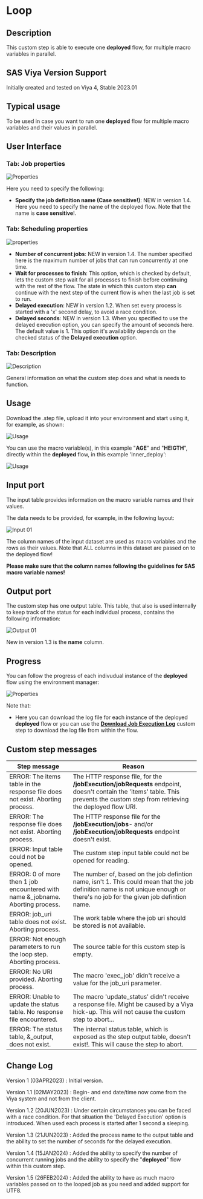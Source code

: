 # Loop

## Description

This custom step is able to execute one **deployed** flow, for multiple macro variables in parallel.

## SAS Viya Version Support

Initially created and tested on Viya 4, Stable 2023.01

## Typical usage

To be used in case you want to run one **deployed** flow for multiple macro variables and their values in parallel.

## User Interface

### Tab: Job properties

![Properties](img/UI_job_properties.PNG)

Here you need to specify the following:
- **Specify the job definition name (Case sensitive!)**: NEW in version 1.4. Here you need to specify the name of the deployed flow. Note that the name is **case sensitive**!.

### Tab: Scheduling properties

![properties](img/UI_scheduling_properties.PNG)

- **Number of concurrent jobs**: NEW in version 1.4. The number specified here is the maximum number of jobs that can run concurrently at one time.
- **Wait for processes to finish**: This option, which is checked by default, lets the custom step wait for all processes to finish before continuing with the rest of the flow. The state in which this custom step **can** continue with the next step of the current flow is when the last job is set to run.
- **Delayed execution**: NEW in version 1.2. When set every process is started with a 'x' second delay, to avoid a race condition. 
- **Delayed seconds**: NEW in version 1.3. When you specified to use the delayed execution option, you can specify the amount of seconds here. The default value is 1. This option it's availability depends on the checked status of the **Delayed execution** option.

### Tab: Description

![Description](img/UI_description.PNG)

General information on what the custom step does and what is needs to function.

## Usage

Download the .step file, upload it into your environment and start using it, for example, as shown:

![Usage](img/Usage.PNG)

You can use the macro variable(s), in this example "**AGE**" and "**HEIGTH**", directly within the **deployed** flow, in this example 'Inner_deploy':

![Usage](img/Usage_inner_flow.PNG)

## Input port

The input table provides information on the macro variable names and their values. 

The data needs to be provided, for example, in the following layout:

![Input 01](img/Input_01.PNG)

The column names of the input dataset are used as macro variables and the rows as their values.
Note that ALL columns in this dataset are passed on to the deployed flow!

**Please make sure that the column names following the guidelines for SAS macro variable names!**

## Output port

The custom step has one output table. This table, that also is used internally to keep track of the status for each individual process, contains the following information:

![Output 01](img/Output_01.PNG)

New in version 1.3 is the **name** column.

## Progress

You can follow the progress of each indivudual instance of the **deployed** flow using the environment manager:

![Properties](img/Runtime.PNG)

Note that: 
- Here you can download the log file for each instance of the deployed **deployed** flow or you can use the [**Download Job Execution Log**](../Download%20Job%20Execution%20Log/README.md) custom step to download the log file from within the flow.

## Custom step messages
| Step message                                                     | Reason    |
|------------------------------------------------------------------|-----------|
| ERROR: The items table in the response file does not exist. Aborting process.  | The HTTP response file, for the **/jobExecution/jobRequests** endpoint, doesn't contain the 'items' table. This prevents the custom step from retrieving the deployed flow URI.|
| ERROR: The response file does not exist. Aborting process.  | The HTTP response file for the **/jobExecution/jobs**- and/or **/jobExecution/jobRequests** endpoint doesn't exist.  |
| ERROR: Input table could not be opened.  | The custom step input table could not be opened for reading. |
| ERROR: 0 of more then 1 job encountered with name &_jobname. Aborting process.  | The number of, based on the job defintion name, isn't 1. This could mean that the job definition name is not unique enough or there's no job for the given job defintion name.|
|ERROR: job_uri table does not exist. Aborting process. | The work table where the job uri should be stored is not available. |
| ERROR: Not enough parameters to run the loop step. Aborting process. | The source table for this custom step is empty. |
| ERROR: No URI provided. Aborting process. | The macro 'exec_job' didn't receive a value for the job_uri parameter. |
| ERROR: Unable to update the status table. No response file encountered. | The macro 'update_status' didn't receive a response file. Might be caused by a Viya hick-up. This will not cause the custom step to abort... |
| ERROR: The status table, &_output, does not exist. | The internal status table, which is exposed as the step output table, doesn't exist!. This will cause the step to abort. |





## Change Log

Version 1 (03APR2023)   : Initial version.

Version 1.1 (02MAY2023) : Begin- and end date/time now come from the Viya system and not from the client.

Version 1.2 (20JUN2023) : Under certain circumstances you can be faced with a race condition. For that situation the 'Delayed Execution' option is introduced. When used each process is started after 1 second a sleeping.

Version 1.3 (21JUN2023) : Added the process name to the output table and the ability to set the number of seconds for the delayed execution.

Version 1.4 (15JAN2024) : Added the ability to specify the number of concurrent running jobs and the ability to specify the "**deployed**" flow within this custom step.

Version 1.5 (26FEB2024) : Added the ability to have as much macro variables passed on to the looped job as you need and added support for UTF8.